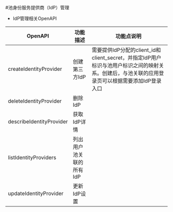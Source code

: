 #池身份服务提供商（IdP）管理

* IdP管理相关OpenAPI

| OpenAPI | 功能描述 | 功能点说明 |
| ------- | ------- | -------- |
| createIdentityProvider | 创建第三方IdP | 需要提供IdP分配的client_id和client_secret，并指定IdP用户标识与池用户标识之间的映射关系。创建后，与池关联的应用登录页可以根据需要添加IdP登录入口 | |
| deleteIdentityProvider | 删除IdP | |
| describeIdentityProvider | 获取IdP详情 | |
| listIdentityProviders | 列出用户池关联的所有IdP | |
| updateIdentityProvider | 更新IdP设置 | |
